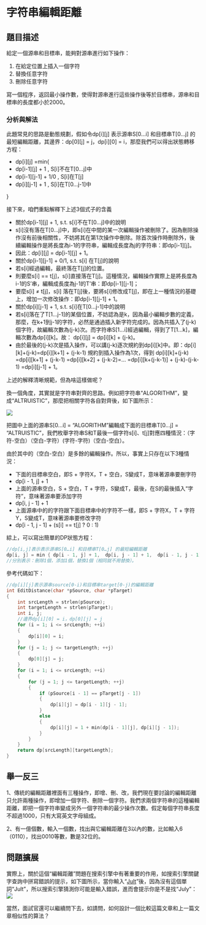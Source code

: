# 字符串編輯距離

## 題目描述

給定一個源串和目標串，能夠對源串進行如下操作：  
1. 在給定位置上插入一個字符  
2. 替換任意字符  
3. 刪除任意字符  

寫一個程序，返回最小操作數，使得對源串進行這些操作後等於目標串，源串和目標串的長度都小於2000。  

### 分析與解法

此題常見的思路是動態規劃，假如令dp[i][j] 表示源串S[0…i] 和目標串T[0…j] 的最短編輯距離，其邊界：dp[0][j] = j，dp[i][0] = i，那麼我們可以得出狀態轉移方程：
 - dp[i][j] =min{
- dp[i-1][j] + 1 , S[i]不在T[0…j]中
- dp[i-1][j-1] + 1/0 , S[i]在T[j]
- dp[i][j-1] + 1 , S[i]在T[0…j-1]中

}

接下來，咱們重點解釋下上述3個式子的含義
 - 關於dp[i-1][j] + 1, s.t. s[i]不在T[0…j]中的說明
- s[i]沒有落在T[0…j]中，即s[i]在中間的某一次編輯操作被刪除了。因為刪除操作沒有前後相關性，不妨將其在第1次操作中刪除。除首次操作時刪除外，後續編輯操作是將長度為i-1的字符串，編輯成長度為j的字符串：即dp[i-1][j]。
- 因此：dp[i][j] = dp[i-1][j] + 1。
 - 關於dp[i-1][j-1] + 0/1, s.t. s[i] 在T[j]的說明
- 若s[i]經過編輯，最終落在T[j]的位置。
- 則要麼s[i] == t[j]，s[i]直接落在T[j]。這種情況，編輯操作實際上是將長度為i-1的S’串，編輯成長度為j-1的T’串：即dp[i-1][j-1]；
- 要麼s[i] ≠ t[j]，s[i] 落在T[j]後，要將s[i]修改成T[j]，即在上一種情況的基礎上，增加一次修改操作：即dp[i-1][j-1] + 1。
 - 關於dp[i][j-1] + 1, s.t. s[i]在T[0…j-1]中的說明
- 若s[i]落在了T[1…j-1]的某個位置，不妨認為是k，因為最小編輯步數的定義，那麼，在k+1到j-1的字符，必然是通過插入新字符完成的。因為共插入了(j-k)個字符，故編輯次數為(j-k)次。而字符串S[1…i]經過編輯，得到了T[1…k]，編輯次數為dp[i][k]。故： dp[i][j] = dp[i][k] + (j-k)。
- 由於最後的(j-k)次是插入操作，可以講(j-k)逐次規約到dp[i][k]中。即：dp[i][k]+(j-k)=dp[i][k+1] + (j-k-1)
規約到插入操作為1次，得到
dp[i][k]+(j-k) 
	=dp[i][k+1] + (j-k-1)
	=dp[i][k+2] + (j-k-2)=…
	=dp[i][k+(j-k-1)] + (j-k)-(j-k-1)
	=dp[i][j-1] + 1。

上述的解釋清晰規範，但為啥這樣做呢？

換一個角度，其實就是字符串對齊的思路。例如把字符串“ALGORITHM”，變成“ALTRUISTIC”，那麼把相關字符各自對齊後，如下圖所示：

![](http://img.blog.csdn.net/20140616114324296)

把圖中上面的源串S[0…i] = “ALGORITHM”編輯成下面的目標串T[0…j] = “ALTRUISTIC”，我們枚舉字符串S和T最後一個字符s[i]、t[j]對應四種情況：（字符-空白）（空白-字符）(字符-字符)（空白-空白）。

由於其中的（空白-空白）是多餘的編輯操作。所以，事實上只存在以下3種情況：
 - 下面的目標串空白，即S + 字符X，T + 空白，S變成T，意味著源串要刪字符
- dp[i - 1, j] + 1
 - 上面的源串空白，S + 空白，T + 字符，S變成T，最後，在S的最後插入“字符”，意味著源串要添加字符
- dp[i, j - 1] + 1 
 - 上面源串中的的字符跟下面目標串中的字符不一樣，即S + 字符X，T + 字符Y，S變成T，意味著源串要修改字符
- dp[i - 1, j - 1] + (s[i] == t[j] ? 0 : 1) 

綜上，可以寫出簡單的DP狀態方程：

```c
//dp[i,j]表示表示源串S[0…i] 和目標串T[0…j] 的最短編輯距離
dp[i, j] = min { dp[i - 1, j] + 1,  dp[i, j - 1] + 1,  dp[i - 1, j - 1] + (s[i] == t[j] ? 0 : 1) }
//分別表示：刪除1個，添加1個，替換1個（相同就不用替換）。
```
參考代碼如下：
```c
//dp[i][j]表示源串source[0-i)和目標串target[0-j)的編輯距離
int EditDistance(char *pSource, char *pTarget)
{
	int srcLength = strlen(pSource);
	int targetLength = strlen(pTarget);
	int i, j;
	//邊界dp[i][0] = i，dp[0][j] = j  
	for (i = 1; i <= srcLength; ++i)
	{
		dp[i][0] = i;
	}
	for (j = 1; j <= targetLength; ++j)
	{
		dp[0][j] = j;
	}
	for (i = 1; i <= srcLength; ++i)
	{
		for (j = 1; j <= targetLength; ++j)
		{
			if (pSource[i - 1] == pTarget[j - 1])
			{
				dp[i][j] = dp[i - 1][j - 1];
			}
			else
			{
				dp[i][j] = 1 + min(dp[i - 1][j], dp[i][j - 1]);
			}
		}
	}
	return dp[srcLength][targetLength];
}
```

## 舉一反三

1、傳統的編輯距離裡面有三種操作，即增、刪、改，我們現在要討論的編輯距離只允許兩種操作，即增加一個字符、刪除一個字符。我們求兩個字符串的這種編輯距離，即把一個字符串變成另外一個字符串的最少操作次數。假定每個字符串長度不超過1000，只有大寫英文字母組成。

2、有一億個數，輸入一個數，找出與它編輯距離在3以內的數，比如輸入6（0110），找出0010等數，數是32位的。


## 問題擴展

實際上，關於這個“編輯距離”問題在搜索引擎中有著重要的作用，如搜索引擎關鍵字查詢中拼寫錯誤的提示，如下圖所示，當你輸入“[Jult](https://www.google.com.hk/search?hl=zh-CN&newwindow=1&safe=strict&site=&source=hp&q=Jult&btnK=Google+%E6%90%9C%E7%B4%A2)”後，因為沒有這個單詞“Jult”，所以搜索引擎猜測你可能是輸入錯誤，進而會提示你是不是找“July”：
![](../images/28~29/29.7.jpg)

當然，面試官還可以繼續問下去，如請問，如何設計一個比較這篇文章和上一篇文章相似性的算法？
